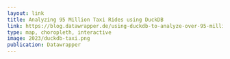 ```yaml
---
layout: link
title: Analyzing 95 Million Taxi Rides using DuckDB
link: https://blog.datawrapper.de/using-duckdb-to-analyze-over-95-million-car-sharing-rides/
type: map, choropleth, interactive
image: 2023/duckdb-taxi.png
publication: Datawrapper
---
```

